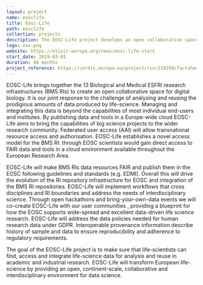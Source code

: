 ```yaml
---
layout: project
name: eosclife
title: Eosc-Life
path: eosclife
collection: projects
description: The EOSC-Life project develops an open collaborative space for digital biology in Europe
logo: xxx.png
website: https://elixir-europe.org/news/eosc-life-start
start_date: 2019-03-01
duration: 48 months
project_reference: https://cordis.europa.eu/project/rcn/219199/factsheet/en
---
```


EOSC-Life brings together the 13  Biological and Medical ESFRI research infrastructures (BMS RIs) to create an open collaborative space for digital biology.  It is our joint response to the challenge of analysing and reusing the prodigious amounts of data produced by life-science. Managing and integrating this data is beyond the capabilities of most individual end-users and institutes. By publishing data and tools in a Europe-wide cloud EOSC-Life aims to bring the capabilities of big science projects to the wider research community.  Federated user access (AAI) will allow transnational resource access and authorisation. EOSC-Life establishes a novel access model for the BMS RI: through EOSC scientists would gain direct access to FAIR data and tools in a cloud environment available throughout the European Research Area. 

EOSC-Life will make BMS RIs data resources FAIR and publish  them in the EOSC following guidelines and standards (e.g. EDMI). Overall this will drive the evolution of the RI repository infrastructure for EOSC and integration of the BMS RI repositories. EOSC-Life will implement workflows that cross disciplines and RI boundaries and address the needs of interdisciplinary science. Through open hackathons and bring-your-own-data events we will co-create  EOSC-Life  with our user communities , providing a blueprint for how the EOSC supports wide-spread and excellent data-driven life science research. EOSC-Life will address the data policies needed for human research data under GDPR. Interoperable provenance information describe history of sample and data to ensure reproducibility and adherence to regulatory requirements.

The goal of the EOSC-Life project is to make sure that life-scientists can find, access and integrate life-science data for analysis and reuse in academic and industrial research. EOSC-Life will transform European life-science by providing an open, continent-scale, collaborative and interdisciplinary environment for data science.
